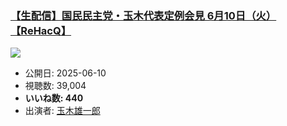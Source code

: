 ### [【生配信】国民民主党・玉木代表定例会見 6月10日（火）【ReHacQ】](https://www.youtube.com/watch?v=iPQdk2mPK1o)
[![](https://img.youtube.com/vi/iPQdk2mPK1o/sddefault.jpg)](https://www.youtube.com/watch?v=iPQdk2mPK1o)
-   公開日: 2025-06-10
-   視聴数: 39,004
-   **いいね数: 440**
-   出演者: [玉木雄一郎](/rehacq_fan/people/玉木雄一郎 "wikilink")
